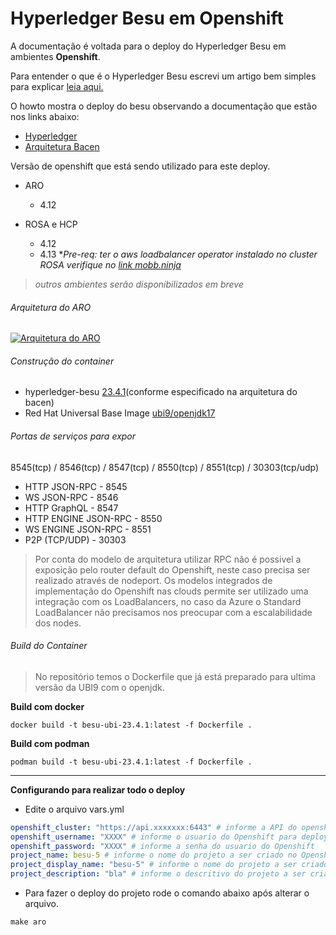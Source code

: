 # Hyperledger Besu em Openshift

A documentação é voltada para o deploy do Hyperledger Besu em ambientes **Openshift**.

Para entender o que é o Hyperledger Besu escrevi um artigo bem simples para explicar [leia aqui.](https://github.com/redhat-sa-brazil/drex-besu/blob/main/docs/hyperledger_besu.md "leia aqui.")

O howto mostra o deploy do besu observando a documentação que estão nos links abaixo:

- [Hyperledger](https://besu.hyperledger.org/23.4.0/private-networks/tutorials/kubernetes/playground "Hyperledger")
- [Arquitetura Bacen ](https://github.com/bacen/pilotord-kit-onboarding/blob/main/arquitetura.md "Arquitetura Bacen ")

Versão de openshift que está sendo utilizado para este deploy.
- ARO
	- 4.12

- ROSA e HCP
  - 4.12
  - 4.13
**Pre-req: ter o aws loadbalancer operator instalado no cluster ROSA verifique no [link mobb.ninja](https://mobb.ninja/docs/rosa/aws-load-balancer-operator/ "link mobb.ninja")*

> *outros ambientes serão disponibilizados em breve*

###### Arquitetura do ARO
[![Arquitetura do ARO](https://github.com/redhat-sa-brazil/drex-besu/blob/main/docs/aro_architecture.png "Arquitetura do ARO")](https://github.com/redhat-sa-brazil/drex-besu/blob/main/docs/aro_architecture.png "Arquitetura do ARO")

###### Construção do container

- hyperledger-besu [23.4.1](https://github.com/hyperledger/besu/releases/tag/23.4.1 "23.4.1")(conforme especificado na arquitetura do bacen)
- Red Hat Universal Base Image [ubi9/openjdk17](registry.access.redhat.com/ubi9/openjdk-17:latest "ubi9/openjdk17")

###### Portas de serviços para expor
8545(tcp) / 8546(tcp) / 8547(tcp) / 8550(tcp) / 8551(tcp) / 30303(tcp/udp)

- HTTP JSON-RPC - 8545
- WS JSON-RPC - 8546
- HTTP GraphQL - 8547
- HTTP ENGINE JSON-RPC - 8550
- WS ENGINE JSON-RPC -  8551
- P2P (TCP/UDP) - 30303

> Por conta do modelo de arquitetura utilizar RPC não é possivel a exposição pelo router default do Openshift, neste caso precisa ser realizado através de nodeport.
Os modelos integrados de implementação do Openshift nas clouds permite ser utilizado uma integração com os LoadBalancers, no caso da Azure o Standard LoadBalancer não precisamos nos preocupar com a escalabilidade dos nodes.

###### Build do Container
> No repositório temos o Dockerfile que já está preparado para ultima versão da UBI9 com o openjdk.

**Build com docker**

``
 docker build -t besu-ubi-23.4.1:latest -f Dockerfile .
``

**Build com podman**

``
 podman build -t besu-ubi-23.4.1:latest -f Dockerfile .
``

------------

**Configurando para realizar todo o deploy**

- Edite o arquivo vars.yml
```yaml
openshift_cluster: "https://api.xxxxxxx:6443" # informe a API do openshift
openshift_username: "XXXX" # informe o usuario do Openshift para deploy do projeto
openshift_password: "XXXX" # informe a senha do usuario do Openshift
project_name: besu-5 # informe o nome do projeto a ser criado no Openshift
project_display_name: "besu-5" # informe o nome do projeto a ser criado no Openshift
project_description: "bla" # informe o descritivo do projeto a ser criado no Openshift
```

- Para fazer o deploy do projeto rode o comando abaixo após alterar o arquivo.

``
  make aro
``

